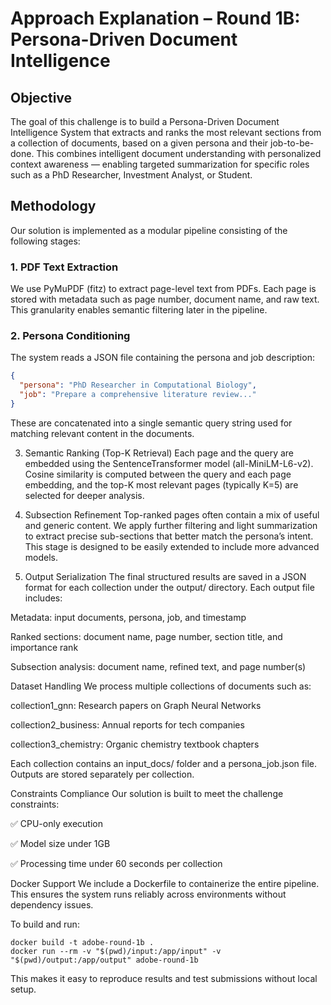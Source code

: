 # Approach Explanation – Round 1B: Persona-Driven Document Intelligence

## Objective

The goal of this challenge is to build a Persona-Driven Document Intelligence System that extracts and ranks the most relevant sections from a collection of documents, based on a given persona and their job-to-be-done. This combines intelligent document understanding with personalized context awareness — enabling targeted summarization for specific roles such as a PhD Researcher, Investment Analyst, or Student.

## Methodology

Our solution is implemented as a modular pipeline consisting of the following stages:

### 1. PDF Text Extraction

We use PyMuPDF (fitz) to extract page-level text from PDFs. Each page is stored with metadata such as page number, document name, and raw text. This granularity enables semantic filtering later in the pipeline.

### 2. Persona Conditioning

The system reads a JSON file containing the persona and job description:

```json
{
  "persona": "PhD Researcher in Computational Biology",
  "job": "Prepare a comprehensive literature review..."
}
```
These are concatenated into a single semantic query string used for matching relevant content in the documents.

3. Semantic Ranking (Top-K Retrieval)
Each page and the query are embedded using the SentenceTransformer model (all-MiniLM-L6-v2). Cosine similarity is computed between the query and each page embedding, and the top-K most relevant pages (typically K=5) are selected for deeper analysis.

4. Subsection Refinement
Top-ranked pages often contain a mix of useful and generic content. We apply further filtering and light summarization to extract precise sub-sections that better match the persona’s intent. This stage is designed to be easily extended to include more advanced models.

5. Output Serialization
The final structured results are saved in a JSON format for each collection under the output/ directory. Each output file includes:

Metadata: input documents, persona, job, and timestamp

Ranked sections: document name, page number, section title, and importance rank

Subsection analysis: document name, refined text, and page number(s)

Dataset Handling
We process multiple collections of documents such as:

collection1_gnn: Research papers on Graph Neural Networks

collection2_business: Annual reports for tech companies

collection3_chemistry: Organic chemistry textbook chapters

Each collection contains an input_docs/ folder and a persona_job.json file. Outputs are stored separately per collection.

Constraints Compliance
Our solution is built to meet the challenge constraints:

✅ CPU-only execution

✅ Model size under 1GB

✅ Processing time under 60 seconds per collection

Docker Support
We include a Dockerfile to containerize the entire pipeline. This ensures the system runs reliably across environments without dependency issues.

To build and run:
 ```
docker build -t adobe-round-1b .
docker run --rm -v "$(pwd)/input:/app/input" -v "$(pwd)/output:/app/output" adobe-round-1b
```
 This makes it easy to reproduce results and test submissions without local setup.
